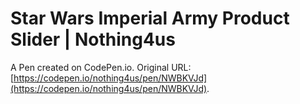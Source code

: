 # Star Wars Imperial Army Product Slider | Nothing4us

A Pen created on CodePen.io. Original URL: [https://codepen.io/nothing4us/pen/NWBKVJd](https://codepen.io/nothing4us/pen/NWBKVJd).

